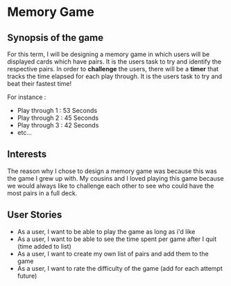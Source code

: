 #  Memory Game

## Synopsis of the game


For this term, I will be designing a memory game in which users will be
displayed cards which have pairs. It is the users task to try and identify 
the respective pairs. In order to **challenge** the users, there will be a
**timer** that tracks the time elapsed for each play through. It is the users
task to try and beat their fastest time!

For instance :

- Play through 1 : 53 Seconds
- Play through 2 : 45 Seconds
- Play through 3 : 42 Seconds
- etc...


## Interests

The reason why I chose to design a memory game was because this was the game
I grew up with. My cousins and I loved playing this game because 
 we would always like to challenge each other to see who could have the most 
pairs in a full deck.


## User Stories

- As a user, I want to be able to play the game as long as i'd like
- As a user, I want to be able to see the time spent per game after I quit (time added to list)
- As a user, I want to create my own list of pairs and add them to the game
- As a user, I want to rate the difficulty of the game (add for each attempt future)


